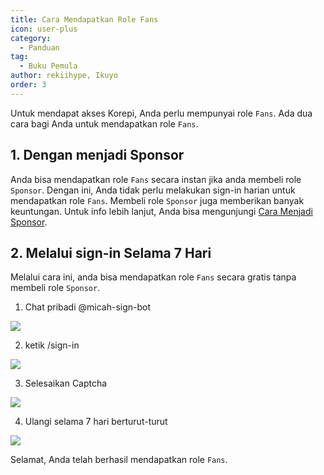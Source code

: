 ```yaml
---
title: Cara Mendapatkan Role Fans
icon: user-plus
category:
  - Panduan
tag:
  - Buku Pemula
author: rekiihype, Ikuyo
order: 3
---
```


Untuk mendapat akses Korepi, Anda perlu mempunyai role `Fans`. Ada dua cara bagi Anda untuk mendapatkan role `Fans`.

## 1. Dengan menjadi Sponsor

Anda bisa mendapatkan role `Fans` secara instan jika anda membeli role `Sponsor`. Dengan ini, Anda tidak perlu melakukan sign-in harian untuk mendapatkan role `Fans`. Membeli role `Sponsor` juga memberikan banyak keuntungan. Untuk info lebih lanjut, Anda bisa mengunjungi [Cara Menjadi Sponsor](sponsor.md).

## 2. Melalui sign-in Selama 7 Hari

Melalui cara ini, anda bisa mendapatkan role `Fans` secara gratis tanpa membeli role `Sponsor`.

1. Chat pribadi @micah-sign-bot

[![](https://i.postimg.cc/KcfrVCKr/signin1.png)](https://postimg.cc/grwZLSHn)

2. ketik /sign-in

[![](https://i.postimg.cc/fy8c904g/signin2.png)](https://postimg.cc/QKWKLCdp)

3. Selesaikan Captcha

[![](https://i.postimg.cc/ZRFFJMwm/signin3.png)](https://postimg.cc/FdzJZDtC)

4. Ulangi selama 7 hari berturut-turut

[![](https://i.postimg.cc/Nf07wbmh/signin4.png)](https://postimg.cc/t7LV33BD)

Selamat, Anda telah berhasil mendapatkan role `Fans`.
